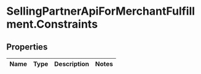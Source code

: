# SellingPartnerApiForMerchantFulfillment.Constraints

## Properties
Name | Type | Description | Notes
------------ | ------------- | ------------- | -------------


